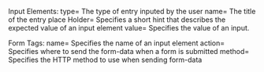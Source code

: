 Input Elements:
type= The type of entry inputed by the user
name= The title of the entry
place Holder= Specifies a short hint that describes the expected value of an input element 
value= Specifies the value of an input.

Form Tags:
name= Specifies the name of an input element
action= Specifies where to send the form-data when a form is submitted
method= Specifies the HTTP method to use when sending form-data